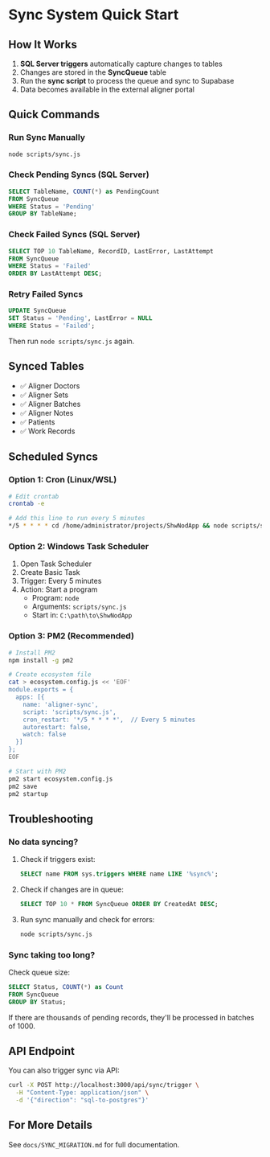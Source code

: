 # Sync System Quick Start

## How It Works

1. **SQL Server triggers** automatically capture changes to tables
2. Changes are stored in the **SyncQueue** table
3. Run the **sync script** to process the queue and sync to Supabase
4. Data becomes available in the external aligner portal

## Quick Commands

### Run Sync Manually
```bash
node scripts/sync.js
```

### Check Pending Syncs (SQL Server)
```sql
SELECT TableName, COUNT(*) as PendingCount
FROM SyncQueue
WHERE Status = 'Pending'
GROUP BY TableName;
```

### Check Failed Syncs (SQL Server)
```sql
SELECT TOP 10 TableName, RecordID, LastError, LastAttempt
FROM SyncQueue
WHERE Status = 'Failed'
ORDER BY LastAttempt DESC;
```

### Retry Failed Syncs
```sql
UPDATE SyncQueue
SET Status = 'Pending', LastError = NULL
WHERE Status = 'Failed';
```

Then run `node scripts/sync.js` again.

## Synced Tables

- ✅ Aligner Doctors
- ✅ Aligner Sets
- ✅ Aligner Batches
- ✅ Aligner Notes
- ✅ Patients
- ✅ Work Records

## Scheduled Syncs

### Option 1: Cron (Linux/WSL)
```bash
# Edit crontab
crontab -e

# Add this line to run every 5 minutes
*/5 * * * * cd /home/administrator/projects/ShwNodApp && node scripts/sync.js >> /var/log/aligner-sync.log 2>&1
```

### Option 2: Windows Task Scheduler
1. Open Task Scheduler
2. Create Basic Task
3. Trigger: Every 5 minutes
4. Action: Start a program
   - Program: `node`
   - Arguments: `scripts/sync.js`
   - Start in: `C:\path\to\ShwNodApp`

### Option 3: PM2 (Recommended)
```bash
# Install PM2
npm install -g pm2

# Create ecosystem file
cat > ecosystem.config.js << 'EOF'
module.exports = {
  apps: [{
    name: 'aligner-sync',
    script: 'scripts/sync.js',
    cron_restart: '*/5 * * * *',  // Every 5 minutes
    autorestart: false,
    watch: false
  }]
};
EOF

# Start with PM2
pm2 start ecosystem.config.js
pm2 save
pm2 startup
```

## Troubleshooting

### No data syncing?
1. Check if triggers exist:
   ```sql
   SELECT name FROM sys.triggers WHERE name LIKE '%sync%';
   ```

2. Check if changes are in queue:
   ```sql
   SELECT TOP 10 * FROM SyncQueue ORDER BY CreatedAt DESC;
   ```

3. Run sync manually and check for errors:
   ```bash
   node scripts/sync.js
   ```

### Sync taking too long?
Check queue size:
```sql
SELECT Status, COUNT(*) as Count
FROM SyncQueue
GROUP BY Status;
```

If there are thousands of pending records, they'll be processed in batches of 1000.

## API Endpoint

You can also trigger sync via API:

```bash
curl -X POST http://localhost:3000/api/sync/trigger \
  -H "Content-Type: application/json" \
  -d '{"direction": "sql-to-postgres"}'
```

## For More Details

See `docs/SYNC_MIGRATION.md` for full documentation.
